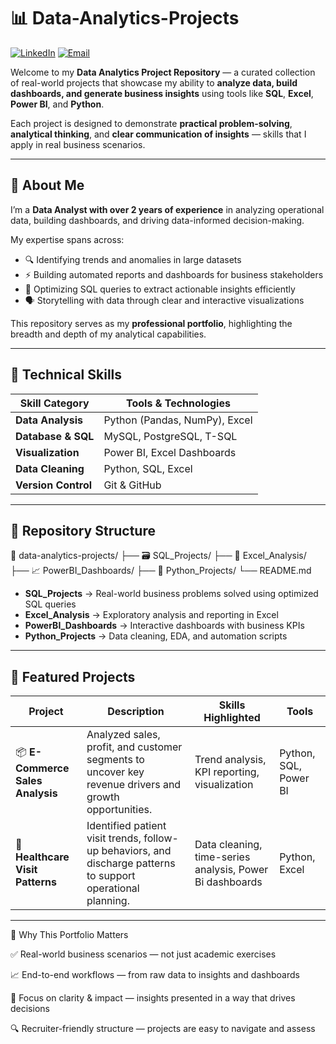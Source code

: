 # 📊 Data-Analytics-Projects

[![LinkedIn](https://img.shields.io/badge/LinkedIn-Connect-blue?style=flat-square&logo=linkedin)](https://www.linkedin.com/in/tabish-shamim-2818h)
[![Email](https://img.shields.io/badge/Email-Contact%20Me-red?style=flat-square&logo=gmail)](mailto:tabishshamim94@gmail.com)


Welcome to my **Data Analytics Project Repository** — a curated collection of real-world projects that showcase my ability to **analyze data, build dashboards, and generate business insights** using tools like **SQL**, **Excel**, **Power BI**, and **Python**.

Each project is designed to demonstrate **practical problem-solving**, **analytical thinking**, and **clear communication of insights** — skills that I apply in real business scenarios.

---

## 🧠 About Me

I’m a **Data Analyst with over 2 years of experience** in analyzing operational data, building dashboards, and driving data-informed decision-making.  

My expertise spans across:
- 🔍 Identifying trends and anomalies in large datasets  
- ⚡ Building automated reports and dashboards for business stakeholders  
- 🧠 Optimizing SQL queries to extract actionable insights efficiently  
- 🗣️ Storytelling with data through clear and interactive visualizations  

This repository serves as my **professional portfolio**, highlighting the breadth and depth of my analytical capabilities.

---

## 🧰 Technical Skills

| Skill Category        | Tools & Technologies |
|-----------------------|-----------------------|
| **Data Analysis**     | Python (Pandas, NumPy), Excel |
| **Database & SQL**    | MySQL, PostgreSQL, T-SQL |
| **Visualization**     | Power BI, Excel Dashboards |
| **Data Cleaning**     | Python, SQL, Excel |
| **Version Control**   | Git & GitHub |

---

## 📂 Repository Structure

📁 data-analytics-projects/
├── 🗃️ SQL_Projects/
├── 🧮 Excel_Analysis/
├── 📈 PowerBI_Dashboards/
├── 🐍 Python_Projects/
└── README.md

- **SQL_Projects** → Real-world business problems solved using optimized SQL queries  
- **Excel_Analysis** → Exploratory analysis and reporting in Excel  
- **PowerBI_Dashboards** → Interactive dashboards with business KPIs  
- **Python_Projects** → Data cleaning, EDA, and automation scripts

---

## 🚀 Featured Projects

| Project | Description | Skills Highlighted | Tools |
|--------|-------------|---------------------|-------|
| 📦 **E-Commerce Sales Analysis** | Analyzed sales, profit, and customer segments to uncover key revenue drivers and growth opportunities. | Trend analysis, KPI reporting, visualization | Python, SQL, Power BI |
| 🏥 **Healthcare Visit Patterns** | Identified patient visit trends, follow-up behaviors, and discharge patterns to support operational planning. | Data cleaning, time-series analysis, Power Bi dashboards | Python, Excel |

---

🌟 Why This Portfolio Matters

✅ Real-world business scenarios — not just academic exercises

📈 End-to-end workflows — from raw data to insights and dashboards

🧠 Focus on clarity & impact — insights presented in a way that drives decisions

🔍 Recruiter-friendly structure — projects are easy to navigate and assess

